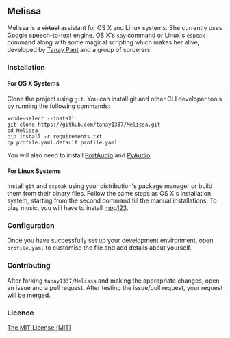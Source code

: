 ## Melissa
Melissa is a <del>virtual</del> assistant for OS X and Linux systems. She currently uses Google speech-to-text engine, OS X's `say` command or Linux's `espeak` command along with some magical scripting which makes her alive, developed by [Tanay Pant](http://tanaypant.com) and a group of sorcerers.

### Installation
#### For OS X Systems
Clone the project using `git`. You can install git and other CLI developer tools by running the following commands:

```
xcode-select --install
git clone https://github.com/tanay1337/Melissa.git
cd Melissa
pip install -r requirements.txt
cp profile.yaml.default profile.yaml
```

You will also need to install [PortAudio](http://www.portaudio.com/download.html) and [PyAudio](http://people.csail.mit.edu/hubert/pyaudio/).

#### For Linux Systems
Install `git` and `espeak` using your distribution's package manager or build them from their binary files. Follow the same steps as OS X's installation system, starting from the second command till the manual installations. To play music, you will have to install [mpg123](http://www.mpg123.de).

### Configuration
Once you have successfully set up your development environment, open `profile.yaml` to customise the file and add details about yourself.

### Contributing

After forking `tanay1337/Melissa` and making the appropriate changes, open an issue and a pull request. After testing the issue/pull request, your request will be merged.

### Licence

[The MIT License (MIT)](https://github.com/tanay1337/Melissa/blob/master/LICENSE.md)
